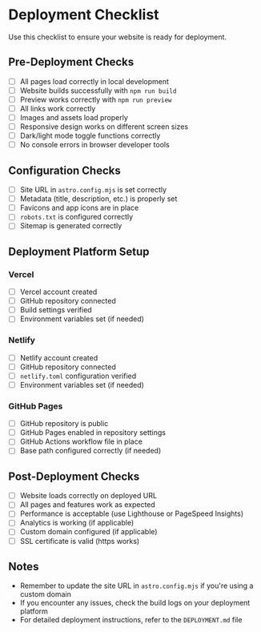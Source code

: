 # Deployment Checklist

Use this checklist to ensure your website is ready for deployment.

## Pre-Deployment Checks

- [ ] All pages load correctly in local development
- [ ] Website builds successfully with `npm run build`
- [ ] Preview works correctly with `npm run preview`
- [ ] All links work correctly
- [ ] Images and assets load properly
- [ ] Responsive design works on different screen sizes
- [ ] Dark/light mode toggle functions correctly
- [ ] No console errors in browser developer tools

## Configuration Checks

- [ ] Site URL in `astro.config.mjs` is set correctly
- [ ] Metadata (title, description, etc.) is properly set
- [ ] Favicons and app icons are in place
- [ ] `robots.txt` is configured correctly
- [ ] Sitemap is generated correctly

## Deployment Platform Setup

### Vercel
- [ ] Vercel account created
- [ ] GitHub repository connected
- [ ] Build settings verified
- [ ] Environment variables set (if needed)

### Netlify
- [ ] Netlify account created
- [ ] GitHub repository connected
- [ ] `netlify.toml` configuration verified
- [ ] Environment variables set (if needed)

### GitHub Pages
- [ ] GitHub repository is public
- [ ] GitHub Pages enabled in repository settings
- [ ] GitHub Actions workflow file in place
- [ ] Base path configured correctly (if needed)

## Post-Deployment Checks

- [ ] Website loads correctly on deployed URL
- [ ] All pages and features work as expected
- [ ] Performance is acceptable (use Lighthouse or PageSpeed Insights)
- [ ] Analytics is working (if applicable)
- [ ] Custom domain configured (if applicable)
- [ ] SSL certificate is valid (https works)

## Notes

- Remember to update the site URL in `astro.config.mjs` if you're using a custom domain
- If you encounter any issues, check the build logs on your deployment platform
- For detailed deployment instructions, refer to the `DEPLOYMENT.md` file